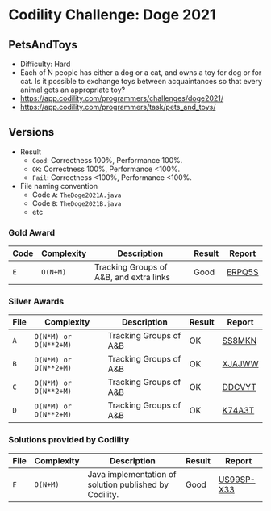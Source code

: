 # Codility Challenge: Doge 2021

## PetsAndToys

- Difficulty: Hard
- Each of N people has either a dog or a cat, and owns a toy for dog or for cat. Is it possible to exchange toys between acquaintances so that every animal gets an appropriate toy?
- <https://app.codility.com/programmers/challenges/doge2021/>
- <https://app.codility.com/programmers/task/pets_and_toys/>

## Versions

- Result
  - `Good`: Correctness 100%, Performance 100%.
  - `OK`: Correctness 100%, Performance <100%.
  - `Fail`: Correctness <100%, Performance <100%.
- File naming convention
  - Code `A`: `TheDoge2021A.java`
  - Code `B`: `TheDoge2021B.java`
  - etc

### Gold Award

| Code | Complexity | Description                             | Result | Report                                                                            |
| ---- | ---------- | --------------------------------------- | ------ | --------------------------------------------------------------------------------- |
| `E`  | `O(N+M)`   | Tracking Groups of A&B, and extra links | Good   | [ERPQ5S](https://app.codility.com/cert/view/certERPQ5S-RR5WAWTX6XZR3KZG/details/) |

### Silver Awards

| File | Complexity            | Description            | Result | Report                                                                            |
| ---- | --------------------- | ---------------------- | ------ | --------------------------------------------------------------------------------- |
| `A`  | `O(N*M) or O(N**2+M)` | Tracking Groups of A&B | OK     | [SS8MKN](https://app.codility.com/cert/view/certSS8MKN-672SE6XZ7KQVNY4Y/details/) |
| `B`  | `O(N*M) or O(N**2+M)` | Tracking Groups of A&B | OK     | [XJAJWW](https://app.codility.com/cert/view/certXJAJWW-74A2KGRUXMX3BM4V/details/) |
| `C`  | `O(N*M) or O(N**2+M)` | Tracking Groups of A&B | OK     | [DDCVYT](https://app.codility.com/cert/view/certDDCVYT-3S93ADD7UGEJQ9E6/details/) |
| `D`  | `O(N*M) or O(N**2+M)` | Tracking Groups of A&B | OK     | [K74A3T](https://app.codility.com/cert/view/certK74A3T-CEDFQ9THZBQYVV2T/details/) |

### Solutions provided by Codility

| File | Complexity | Description                                            | Result | Report                                                                  |
| ---- | ---------- | ------------------------------------------------------ | ------ | ----------------------------------------------------------------------- |
| `F`  | `O(N+M)`   | Java implementation of solution published by Codility. | Good   | [US99SP-X33](https://app.codility.com/demo/results/trainingUS99SP-X33/) |
